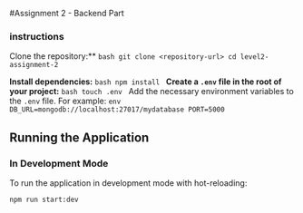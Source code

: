 #Assignment 2 - Backend Part
### instructions
Clone the repository:**
    ```bash
    git clone <repository-url>
    cd level2-assignment-2
    ```

**Install dependencies:**
    ```bash
    npm install
    ```
**Create a `.env` file in the root of your project:**
    ```bash
    touch .env
    ```
    Add the necessary environment variables to the `.env` file. For example:
    ```env
    DB_URL=mongodb://localhost:27017/mydatabase
    PORT=5000
    ```
## Running the Application
### In Development Mode
To run the application in development mode with hot-reloading:
```bash
npm run start:dev
```
